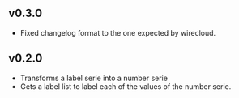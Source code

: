 ## v0.3.0

- Fixed changelog format to the one expected by wirecloud.

## v0.2.0

- Transforms a label serie into a number serie
- Gets a label list to label each of the values of the number serie.
